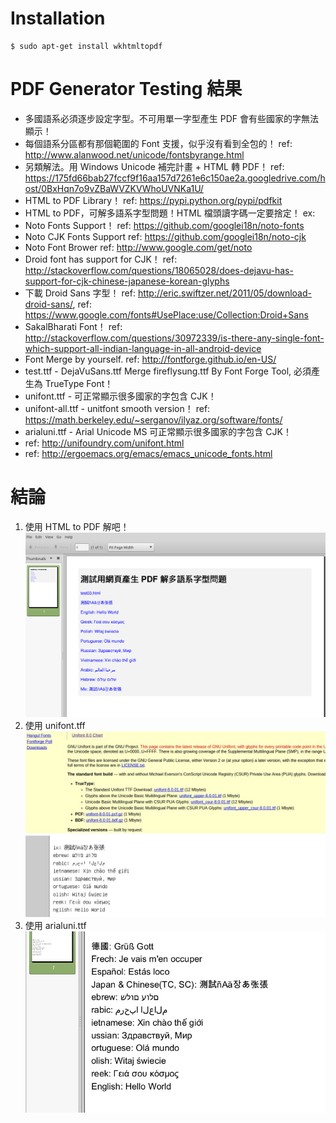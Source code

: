 # Installation

~~~
$ sudo apt-get install wkhtmltopdf
~~~

# PDF Generator Testing 結果

- 多國語系必須逐步設定字型。不可用單一字型產生 PDF 會有些國家的字無法顯示！
- 每個語系分區都有那個範圍的 Font 支援，似乎沒有看到全包的！ ref: http://www.alanwood.net/unicode/fontsbyrange.html
- 另類解法。用 Windows Unicode 補完計畫 + HTML 轉 PDF！ ref: https://175fd66bab27fccf9f16aa157d7261e6c150ae2a.googledrive.com/host/0BxHqn7o9vZBaWVZKVWhoUVNKa1U/
- HTML to PDF Library！ ref: https://pypi.python.org/pypi/pdfkit
- HTML to PDF，可解多語系字型問題！HTML 檔頭讀字碼一定要捨定！ ex: <meta http-equiv="content-type" content="text/html; charset=UTF-8">
- Noto Fonts Support！ ref: https://github.com/googlei18n/noto-fonts
- Noto CJK Fonts Support ref: https://github.com/googlei18n/noto-cjk
- Noto Font Brower ref: http://www.google.com/get/noto
- Droid font has support for CJK！ ref: http://stackoverflow.com/questions/18065028/does-dejavu-has-support-for-cjk-chinese-japanese-korean-glyphs
- 下載 Droid Sans 字型！ ref: http://eric.swiftzer.net/2011/05/download-droid-sans/, ref: https://www.google.com/fonts#UsePlace:use/Collection:Droid+Sans
- SakalBharati Font！ ref: http://stackoverflow.com/questions/30972339/is-there-any-single-font-which-support-all-indian-language-in-all-android-device
- Font Merge by yourself. ref: http://fontforge.github.io/en-US/
- test.ttf - DejaVuSans.ttf Merge fireflysung.ttf By Font Forge Tool, 必須產生為 TrueType Font！
- unifont.ttf - 可正常顯示很多國家的字包含 CJK！
- unifont-all.ttf - unitfont smooth version！ ref: https://math.berkeley.edu/~serganov/ilyaz.org/software/fonts/
- arialuni.ttf - Arial Unicode MS 可正常顯示很多國家的字包含 CJK！
- ref: http://unifoundry.com/unifont.html
- ref: http://ergoemacs.org/emacs/emacs_unicode_fonts.html

# 結論

01. 使用 HTML to PDF 解吧！
![Alt text](https://raw.githubusercontent.com/scott1028/PDFGeneratorFontIssueStudy/master/test03.png "PDF View")
02. 使用 unifont.tff
![Alt text](https://raw.githubusercontent.com/scott1028/PDFGeneratorFontIssueStudy/master/unifont.ttf.jpg "Unifont View")
03. 使用 arialuni.ttf
![Alt text](https://raw.githubusercontent.com/scott1028/PDFGeneratorFontIssueStudy/master/test04.jpg "Unifont View")

